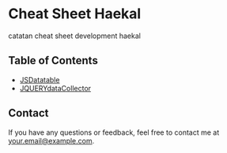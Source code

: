 # Cheat Sheet Haekal

catatan cheat sheet development haekal

## Table of Contents

- [JSDatatable](https://github.com/hcalldee/mycheatsheet/blob/main/jsCS.md)
- [JQUERYdataCollector](https://github.com/hcalldee/mycheatsheet/blob/main/jqCS.md)

## Contact

If you have any questions or feedback, feel free to contact me at [your.email@example.com](mailto:your.email@example.com).
